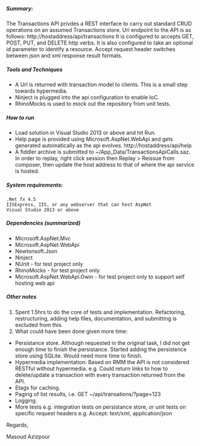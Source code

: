 ##### Summary:
The Transactions API privdes a REST interface to carry out standard CRUD operations on an assumed Transactions store.
Uri endpoint to the API is as follows: http://hostaddress/api/transactions
It is configured to accepts GET, POST, PUT, and DELETE http verbs. 
It is also configured to take an optional id parameter to identify a resource.
Accept request header switches between json and xml response result formats.

##### Tools and Techniques
- A Url is returned with transaction model to clients. This is a small step towards hypermedia. 
- Ninject is plugged into the api configuration to enable IoC. 
- RhinoMocks is used to mock out the repository from unit tests.

##### How to run
- Load solution in Visual Studio 2013 or above and hit Run. 
- Help page is provided using Microsoft.AspNet.WebApi and gets generated automatically as the api evolves.
http://hostaddress/api/help
- A fiddler archive is submitted to ~/App_Data/TransactionsApiCalls.saz.
In order to replay, right click session then Replay > Reissue from composer, then update the host address to that of where the api service is hosted. 

##### System requirements:
	.Net fx 4.5
	IISExpress, IIS, or any webserver that can host AspNet
	Visual Studio 2013 or above

##### Dependencies (summarized)
- Microsoft.AspNet.Mvc 
- Microsoft.AspNet.WebApi
- Newtonsoft.Json
- Ninject
- NUnit - for test project only
- RhinoMocks - for test project only
- Microsoft.AspNet.WebApi.Owin - for test project only to support self hosting web api

##### Other notes
1. Spent 1.5hrs to do the core of tests and implementation. Refactoring, restructuring, adding help files, documentation, and submitting is excluded from this. 
2. What could have been done given more time:
- Persistance store. Although requested in the original task, I did not get enough time to finish the persistance. Started adding the persistence store using SQLite. Would need more time to finish. 
- Hypermedia implementation: Based on RMM the API is not considered RESTful without hypermedia. e.g. Could return links to how to delete/update a transaction with every transaction returned from the API.
- Etags for caching.
- Paging of list results, i.e. GET ~/api/transations/?page=123
- Logging.
- More tests e.g. integration tests on persistance store, or unit tests on specific request headers e.g. Accept: text/xml, application/json


Regards, 

Masoud Azizpour
	